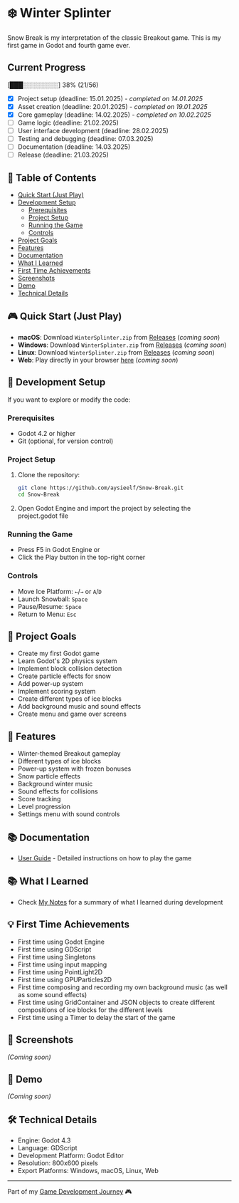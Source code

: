 # ❄️ Winter Splinter

Snow Break is my interpretation of the classic Breakout game. This is my first game in Godot and fourth game ever.

## Current Progress
[███░░░░░░░░] 38% (21/56)

- [x] Project setup (deadline: 15.01.2025) - _completed on 14.01.2025_
- [x] Asset creation (deadline: 20.01.2025) - _completed on 19.01.2025_
- [x] Core gameplay (deadline: 14.02.2025) - _completed on 10.02.2025_
- [ ] Game logic (deadline: 21.02.2025)
- [ ] User interface development (deadline: 28.02.2025)
- [ ] Testing and debugging (deadline: 07.03.2025)
- [ ] Documentation (deadline: 14.03.2025)
- [ ] Release (deadline: 21.03.2025)

## 📑 Table of Contents
- [Quick Start (Just Play)](#-quick-start-just-play)
- [Development Setup](#-development-setup)
  - [Prerequisites](#prerequisites)
  - [Project Setup](#project-setup)
  - [Running the Game](#running-the-game)
  - [Controls](#controls)
- [Project Goals](#-project-goals)
- [Features](#-features)
- [Documentation](#-documentation)
- [What I Learned](#-what-i-learned)
- [First Time Achievements](#-first-time-achievements)
- [Screenshots](#-screenshots)
- [Demo](#-demo)
- [Technical Details](#-technical-details)

## 🎮 Quick Start (Just Play)
- **macOS**: Download `WinterSplinter.zip` from [Releases]() (_coming soon_)
- **Windows**: Download `WinterSplinter.zip` from [Releases]() (_coming soon_)
- **Linux**: Download `WinterSplinter.zip` from [Releases]() (_coming soon_)
- **Web**: Play directly in your browser [here]() (_coming soon_)

## 🚀 Development Setup
If you want to explore or modify the code:

### Prerequisites
- Godot 4.2 or higher
- Git (optional, for version control)

### Project Setup
1. Clone the repository:
   ```bash
   git clone https://github.com/aysieelf/Snow-Break.git
   cd Snow-Break
   ```

2. Open Godot Engine and import the project by selecting the project.godot file

### Running the Game
- Press F5 in Godot Engine or
- Click the Play button in the top-right corner

### Controls
- Move Ice Platform: `←`/`→` or `A`/`D`
- Launch Snowball: `Space`
- Pause/Resume: `Space`
- Return to Menu: `Esc`

## 🎯 Project Goals
- Create my first Godot game
- Learn Godot's 2D physics system
- Implement block collision detection
- Create particle effects for snow
- Add power-up system
- Implement scoring system
- Create different types of ice blocks
- Add background music and sound effects
- Create menu and game over screens

## 🚀 Features
- Winter-themed Breakout gameplay
- Different types of ice blocks
- Power-up system with frozen bonuses
- Snow particle effects
- Background winter music
- Sound effects for collisions
- Score tracking
- Level progression
- Settings menu with sound controls

## 📚 Documentation
- [User Guide](docs/user-guide.md) - Detailed instructions on how to play the game

## 📚 What I Learned
- Check [My Notes](MyNotes.md) for a summary of what I learned during development

## 💡 First Time Achievements
- First time using Godot Engine
- First time using GDScript
- First time using Singletons
- First time using input mapping
- First time using PointLight2D
- First time using GPUParticles2D
- First time composing and recording my own background music (as well as some sound effects)
- First time using GridContainer and JSON objects to create different compositions of ice blocks for the different levels
- First time using a Timer to delay the start of the game

## 📸 Screenshots
_(Coming soon)_

## 🎥 Demo
_(Coming soon)_

## 🛠️ Technical Details
- Engine: Godot 4.3
- Language: GDScript
- Development Platform: Godot Editor
- Resolution: 800x600 pixels
- Export Platforms: Windows, macOS, Linux, Web

---
Part of my [Game Development Journey](https://github.com/aysieelf/Game-Dev-Journey) 🎮
